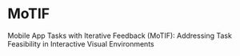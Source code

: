 # MoTIF
Mobile App Tasks with Iterative Feedback (MoTIF): Addressing Task Feasibility in Interactive Visual Environments

